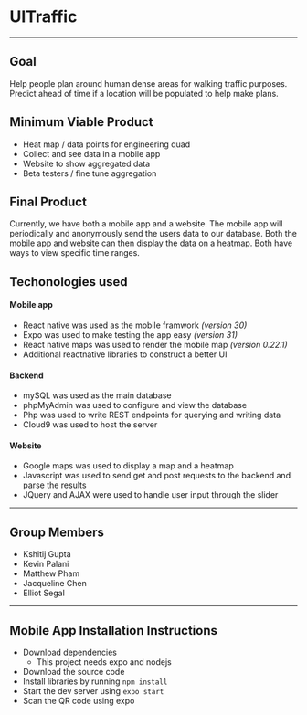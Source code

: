 # UITraffic 

------------


##  Goal
Help people plan around human dense areas for walking traffic purposes. Predict ahead of time if a location will be populated to help make plans.

## Minimum Viable Product
- Heat map / data points for engineering quad
- Collect and see data in a mobile app
- Website to show aggregated data
- Beta testers / fine tune aggregation

## Final Product
Currently, we have both a mobile app and a website. The mobile app will periodically and anonymously send the users data to our database.  Both the mobile app and website can then display the data on a heatmap. Both have ways to view specific time ranges.

## Techonologies used
#### Mobile app
- React native was used as the mobile framwork *(version 30)*
- Expo was used to make testing the app easy *(version 31)*
- React native maps was used to render the mobile map *(version 0.22.1)*
- Additional reactnative libraries to construct a better UI

#### Backend
- mySQL was used as the main database
- phpMyAdmin was used to configure and view the database
- Php was used to write REST endpoints for querying and writing data
- Cloud9 was used to host the server

#### Website
- Google maps was used to display a map and a heatmap
- Javascript was used to send get and post requests to the backend and parse the results
- JQuery and AJAX  were used to handle user input through the slider


------------

## Group Members
- Kshitij Gupta
- Kevin Palani
- Matthew Pham
- Jacqueline Chen
- Elliot Segal
------------

## Mobile App Installation Instructions

- Download dependencies
	- This project needs expo and nodejs
- Download the source code
- Install libraries by running  `npm install` 
- Start the dev server using `expo start`
- Scan the QR code using expo



